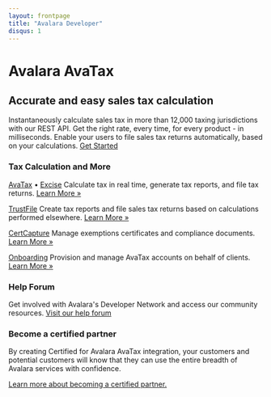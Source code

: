 ```yaml
---
layout: frontpage
title: "Avalara Developer"
disqus: 1
---
```


<h1>Avalara AvaTax</h1>
<h2>Accurate and easy sales tax calculation</h2>
Instantaneously calculate sales tax in more than 12,000 taxing jurisdictions with our REST API. Get the right rate, every time, for every product - in milliseconds. Enable your users to file sales tax returns automatically, based on your calculations. <a class="button large" href="/avatax/getting-started">Get Started</a>
<h3>Tax Calculation and More</h3>
<a href="/avatax/">AvaTax</a> • <a href="/excise/">Excise</a>
Calculate tax in real time, generate tax reports, and file tax returns. <a href="/avalara-apis.html#tax-calculation">Learn More »</a>

<a href="/trustfile/">TrustFile</a>
Create tax reports and file sales tax returns based on calculations performed elsewhere. <a href="/avalara-apis.html#returns-and-filing">Learn More »</a>

<a href="/certcapture/">CertCapture</a>
Manage exemptions certificates and compliance documents. <a href="/avalara-apis.html#certificate-management">Learn More »</a>

<a href="/onboarding/">Onboarding</a>
Provision and manage AvaTax accounts on behalf of clients. <a href="/avalara-apis.html#other">Learn More »</a>
<h3>Help Forum</h3>
Get involved with Avalara's Developer Network and access our community resources. <a href="https://community.avalara.com/avalara/category_sets/developers">Visit our help forum</a>
<h3>Become a certified partner</h3>
By creating Certified for Avalara AvaTax integration, your customers and potential customers will know that they can use the entire breadth of Avalara services with confidence.

<a href="/certification/">Learn more about becoming a certified partner.</a>

